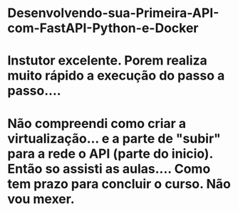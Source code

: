 # Desenvolvendo-sua-Primeira-API-com-FastAPI-Python-e-Docker
# Instutor excelente. Porem realiza muito rápido a execução do passo a passo....
# Não compreendi como criar a virtualização... e a parte de "subir" para a rede o API (parte do inicio). Então so assisti as aulas.... Como tem prazo para concluir o curso. Não vou mexer.
